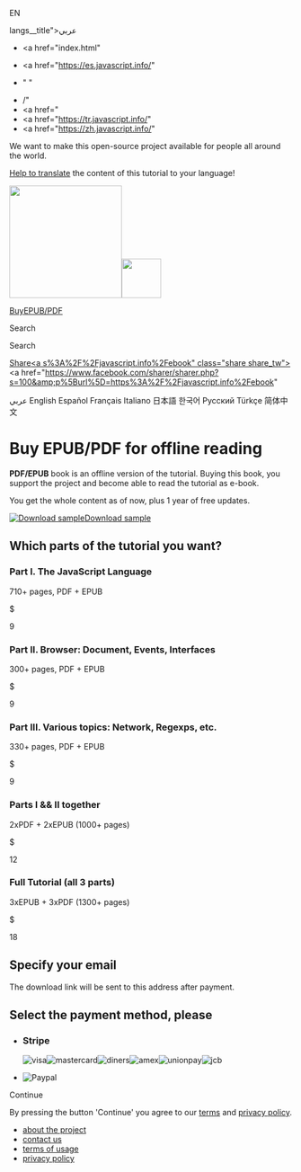 EN

langs\_\_title">عربي</span></a>

- <a href="index.html"
- <a href="https://es.javascript.info/"

- "
  "

<!-- -->

- /"
- <a href="
- <a href="https://tr.javascript.info/"
- <a href="https://zh.javascript.info/"

We want to make this open-source project available for people all around the world.

[Help to translate](translate.html) the content of this tutorial to your language!

<a href="index.html" class="sitetoolbar__link sitetoolbar__link_logo"><img src="img/sitetoolbar__logo_en.svg" class="sitetoolbar__logo sitetoolbar__logo_normal" width="200" /><img src="img/sitetoolbar__logo_small_en.svg" class="sitetoolbar__logo sitetoolbar__logo_small" width="70" /></a>

<a href="ebook.html" class="buy-book-button"><span class="buy-book-button__extra-text">Buy</span>EPUB/PDF</a>

Search

Search

<a href="tutorial/map.html" class="map">

<span class="share-icons__title">Share</span><a s%3A%2F%2Fjavascript.info%2Febook" class="share share_tw"></a><a href="https://www.facebook.com/sharer/sharer.php?s=100&amp;p%5Burl%5D=https%3A%2F%2Fjavascript.info%2Febook" </a>

عربي English Español Français Italiano 日本語 한국어 Русский Türkçe 简体中文

# Buy EPUB/PDF for offline reading

**PDF/EPUB** book is an offline version of the tutorial. Buying this book, you support the project and become able to read the tutorial as e-book.

You get the whole content as of now, plus 1 year of free updates.

<a href="ebook/demo.zip" class="ebook__book-link"><img src="ebook/js.png" alt="Download sample" /><span>Download sample</span></a>

## Which parts of the tutorial you want?

### Part I. The JavaScript Language

710+ pages, PDF + EPUB

$

9

### Part II. Browser: Document, Events, Interfaces

300+ pages, PDF + EPUB

$

9

### Part III. Various topics: Network, Regexps, etc.

330+ pages, PDF + EPUB

$

9

### Parts I && II together

2xPDF + 2xEPUB (1000+ pages)

$

12

### Full Tutorial (all 3 parts)

3xEPUB + 3xPDF (1300+ pages)

$

18

## Specify your email

The download link will be sent to this address after payment.

## Select the payment method, please

- ### Stripe

  <span class="pay-method__cards"><img src="pay-methods/cards/visa.svg" alt="visa" class="pay-method__card" /><img src="pay-methods/cards/mastercard.svg" alt="mastercard" class="pay-method__card" /><img src="pay-methods/cards/diners.svg" alt="diners" class="pay-method__card" /><img src="pay-methods/cards/amex.svg" alt="amex" class="pay-method__card" /><img src="pay-methods/cards/unionpay.svg" alt="unionpay" class="pay-method__card" /><img src="pay-methods/cards/jcb.svg" alt="jcb" class="pay-method__card" /></span>

- <img src="pay-methods/pay-paypal.svg" alt="Paypal" class="pay-method__logo" />

<span class="button__text">Continue</span>

By pressing the button 'Continue' you agree to our [terms](terms.html) and [privacy policy](privacy.html).

- <a href="about.html" class="page-footer__link">about the project</a>
- <a href="about.html#contact-us" class="page-footer__link">contact us</a>
- <a href="terms.html" class="page-footer__link">terms of usage</a>
- <a href="privacy.html" class="page-footer__link">privacy policy</a>
